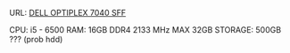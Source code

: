 URL: [DELL OPTIPLEX 7040 SFF](https://www.ebay.ca/itm/266305006350?epid=14052721845&hash=item3e0103eb0e:g:Y4IAAOSw2JhkVBpo&amdata=enc%3AAQAIAAAAwOaPrrn8GwjH7NB8aSlO8oQDT9lQqLqhc4tCC%2FTlRi33V%2BoHRkZKwBhdhIpJ2MlFIHWw6atalvX2vQWwGpbLtKMA2CZ99Rzb%2Be%2FGUoYyWzSIla9NKIe38AiLePhFT7w8OMk27ttOF8Bo2fkYU5sFQVtCMPgagKgtwypfOpiUtqHmg%2FUA6Lzv89pjd%2FCM7Z%2BHfSp6IqJIsz8URVBNTtzowXAp6jhcB%2F7MxFqcoJnV%2BSQkG%2Bt2KSEIrbemxz1N3e8e0w%3D%3D%7Ctkp%3ABk9SR6La-NCrYg#rwid)

CPU: i5 - 6500
RAM: 16GB DDR4 2133 MHz MAX 32GB
STORAGE: 500GB ??? (prob hdd)
